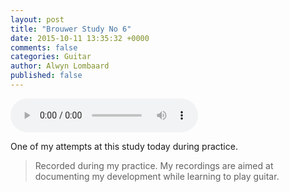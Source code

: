 ```yaml
---
layout: post
title: "Brouwer Study No 6"
date: 2015-10-11 13:35:32 +0000
comments: false
categories: Guitar
author: Alwyn Lombaard
published: false
---
```

<audio controls>
  <source src="/music/Brouwer_Study_No_6_20151010_132529.mp3" type="audio/mpeg">
</audio>

One of my attempts at this study today during practice.

>Recorded during my practice. My recordings are aimed at documenting my development while learning to play guitar. 
